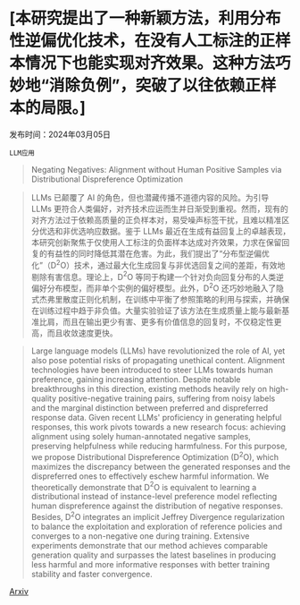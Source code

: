 # [本研究提出了一种新颖方法，利用分布性逆偏优化技术，在没有人工标注的正样本情况下也能实现对齐效果。这种方法巧妙地“消除负例”，突破了以往依赖正样本的局限。]

发布时间：2024年03月05日

`LLM应用`

> Negating Negatives: Alignment without Human Positive Samples via Distributional Dispreference Optimization

> LLMs 已颠覆了 AI 的角色，但也潜藏传播不道德内容的风险。为引导 LLMs 更符合人类偏好，对齐技术应运而生并日渐受到重视。然而，现有的对齐方法过于依赖高质量的正负样本对，易受噪声标签干扰，且难以精准区分优选和非优选响应数据。鉴于 LLMs 最近在生成有益回复上的卓越表现，本研究创新聚焦于仅使用人工标注的负面样本达成对齐效果，力求在保留回复的有益性的同时降低其潜在危害。为此，我们提出了“分布型逆偏优化”（D$^2$O）技术，通过最大化生成回复与非优选回复之间的差距，有效地剔除有害信息。理论上，D$^2$O 等同于构建一个针对负向回复分布的人类逆偏好分布模型，而非单个实例的偏好模型。此外，D$^2$O 还巧妙地融入了隐式杰弗里散度正则化机制，在训练中平衡了参照策略的利用与探索，并确保在训练过程中趋于非负值。大量实验验证了该方法在生成质量上能与最新基准比肩，而且在输出更少有害、更多有价值信息的回复时，不仅稳定性更高，而且收敛速度更快。

> Large language models (LLMs) have revolutionized the role of AI, yet also pose potential risks of propagating unethical content. Alignment technologies have been introduced to steer LLMs towards human preference, gaining increasing attention. Despite notable breakthroughs in this direction, existing methods heavily rely on high-quality positive-negative training pairs, suffering from noisy labels and the marginal distinction between preferred and dispreferred response data. Given recent LLMs' proficiency in generating helpful responses, this work pivots towards a new research focus: achieving alignment using solely human-annotated negative samples, preserving helpfulness while reducing harmfulness. For this purpose, we propose Distributional Dispreference Optimization (D$^2$O), which maximizes the discrepancy between the generated responses and the dispreferred ones to effectively eschew harmful information. We theoretically demonstrate that D$^2$O is equivalent to learning a distributional instead of instance-level preference model reflecting human dispreference against the distribution of negative responses. Besides, D$^2$O integrates an implicit Jeffrey Divergence regularization to balance the exploitation and exploration of reference policies and converges to a non-negative one during training. Extensive experiments demonstrate that our method achieves comparable generation quality and surpasses the latest baselines in producing less harmful and more informative responses with better training stability and faster convergence.

[Arxiv](https://arxiv.org/abs/2403.03419)